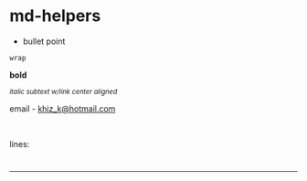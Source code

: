 # md-helpers

* bullet point 

`wrap`

**bold**

<sub><i><a align="center">italic subtext w/link center aligned<a/></i></sub>

email - <khiz_k@hotmail.com>

<br/>

lines:
#
---

